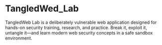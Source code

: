 # TangledWed_Lab
TangledWeb Lab is a deliberately vulnerable web application designed for hands-on security training, research, and practice. Break it, exploit it, untangle it—and learn modern web security concepts in a safe sandbox environment.
